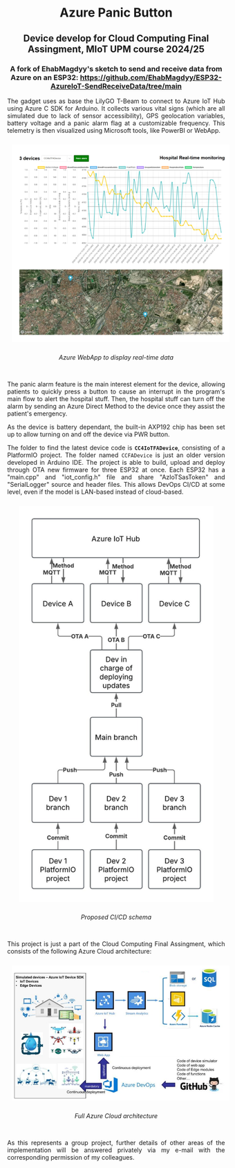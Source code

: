 <div align="center">
  
# Azure Panic Button

## Device develop for Cloud Computing Final Assingment, MIoT UPM course 2024/25

### A fork of EhabMagdyy's sketch to send and receive data from Azure on an ESP32: https://github.com/EhabMagdyy/ESP32-AzureIoT-SendReceiveData/tree/main

</div>

<div align="justify">

The gadget uses as base the LilyGO T-Beam to connect to Azure IoT Hub using Azure C SDK for Arduino. It collects various vital signs (which are all simulated due to lack of sensor accessibility), GPS geolocation variables, battery voltage and a panic alarm flag at a customizable frequency. This telemetry is then visualized using Microsoft tools, like PowerBI or WebApp.

</div>

<div align="center">
  <img src="https://github.com/99danirmoya/Azure-Panic-Button/blob/main/Images/webapp.png" width="700"  style="margin: 10px;"/>
  
  <em>Azure WebApp to display real-time data</em>
</div>
<br/>

<div align="justify">

The panic alarm feature is the main interest element for the device, allowing patients to quickly press a button to cause an interrupt in the program's main flow to alert the hospital stuff. Then, the hospital stuff can turn off the alarm by sending an Azure Direct Method to the device once they assist the patient's emergency.

As the device is battery dependant, the built-in AXP192 chip has been set up to allow turning on and off the device via PWR button.

The folder to find the latest device code is **`CC4IoTFADevice`**, consisting of a PlatformIO project. The folder named `CCFADevice` is just an older version developed in Arduino IDE. The project is able to build, upload and deploy through OTA new firmware for three ESP32 at once. Each ESP32 has a "main.cpp" and "iot_config.h" file and share "AzIoTSasToken" and "SerialLogger" source and header files. This allows DevOps CI/CD at some level, even if the model is LAN-based instead of cloud-based.

</div>

<div align="center">
  <img src="https://github.com/99danirmoya/Azure-Panic-Button/blob/main/Images/ci-cd-schema.jpeg" width="450"  style="margin: 10px;"/>
  
  <em>Proposed CI/CD schema</em>
</div>
<br/>

<div align="justify">

This project is just a part of the Cloud Computing Final Assingment, which consists of the following Azure Cloud architecture:

</div>

<div align="center">
  <img src="https://github.com/99danirmoya/Azure-Panic-Button/blob/main/Images/software-architecture.jpeg" width="750"  style="margin: 10px;"/>
  
  <em>Full Azure Cloud architecture</em>
</div>
<br/>

<div align="justify">

As this represents a group project, further details of other areas of the implementation will be answered privately via my e-mail with the corresponding permission of my colleagues.

</div>
